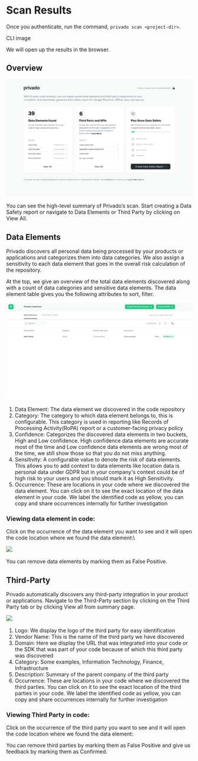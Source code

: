 # Scan Results

Once you authenticate, run the command, `privado scan <project-dir>`.

CLI image

We will open up the results in the browser.

## Overview <a href="#overview" id="overview"></a>

![Privado Scan Summary](<../.gitbook/assets/Initial Summary (1) (1).png>)

You can see the high-level summary of Privado’s scan. Start creating a Data Safety report or navigate to Data Elements or Third Party by clicking on View All.

## Data Elements <a href="#data-elements" id="data-elements"></a>

Privado discovers all personal data being processed by your products or applications and categorizes them into data categories. We also assign a sensitivity to each data element that goes in the overall risk calculation of the repository.

At the top, we give an overview of the total data elements discovered along with a count of data categories and sensitive data elements. The data element table gives you the following attributes to sort, filter.

![Data Element Discovered by Privado Scan](<../.gitbook/assets/01 Initial Screen (1).png>)

1. Data Element: The data element we discovered in the code repository
2. Category: The category to which data element belongs to, this is configurable. This category is used in reporting like Records of Processing Activity(RoPA) report or a customer-facing privacy policy
3. Confidence: Categorizes the discovered data elements in two buckets, High and Low confidence. High confidence data elements are accurate most of the time and Low confidence data elements are wrong most of the time, we still show those so that you do not miss anything.
4. Sensitivity: A configurable value to denote the risk of data elements. This allows you to add context to data elements like location data is personal data under GDPR but in your company's context could be of high risk to your users and you should mark it as High Sensitivity.
5. Occurrence: These are locations in your code where we discovered the data element. You can click on it to see the exact location of the data element in your code. We label the identified code as yellow, you can copy and share occurrences internally for further investigation

### Viewing data element in code:

Click on the occurrence of the data element you want to see and it will open the code location where we found the data element:\\

![](<../.gitbook/assets/-\_9KEyP6CHSl4tQuW7Z\_lH4ujp1AYYacGA (1).png>)

You can remove data elements by marking them as False Positive.&#x20;

## Third-Party

Privado automatically discovers any third-party integration in your product or applications. Navigate to the Third-Party section by clicking on the Third Party tab or by clicking View all from summary page.

![](<../.gitbook/assets/Tw\_4-fVyUEHfYniZZMuPGhK7Os3Sfi5R-g (1).png>)

1. Logo: We display the logo of the third party for easy identification
2. Vendor Name: This is the name of the third party we have discovered
3. Domain: Here we display the URL that was integrated into your code or the SDK that was part of your code because of which this third party was discovered
4. Category: Some examples, Information Technology, Finance, Infrastructure
5. Description: Summary of the parent company of the third party
6. Occurrence: These are locations in your code where we discovered the third parties. You can click on it to see the exact location of the third parties in your code. We label the identified code as yellow, you can copy and share occurrences internally for further investigation

### Viewing Third Party in code:

Click on the occurrence of the third party you want to see and it will open the code location where we found the data element:

You can remove third parties by marking them as False Positive and give us feedback by marking them as Confirmed.
